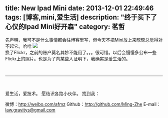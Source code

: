 title: New Ipad Mini
date: 2013-12-01 22:49:46
tags: [博客,mini,爱生活]
description: "终于买下了心仪的Ipad Mini好开森"
category: 茗哲
---

先声明，我可不是什么事情都会往博客里写，但今天不把Mini放上来晾晾总觉得对不起它。哈哈
![](http://farm4.staticflickr.com/3706/11132220356_de752cbc3d_b.jpg)
<br/>
换了Flickr，之前的账户莫名其妙不能用了。。。很可惜。以后会慢慢多公布一些Flickr上的照片。也是为了向某些人证明下，我确实是爱生活的。

<br/>

***
<br/>

爱生活，爱技术。
愿结识各路小伙伴。
找到我：

微博：http://weibo.com/afmz
Github：http://github.com/Ming-Zhe
E-mail：law.gravitys@gmail.com 